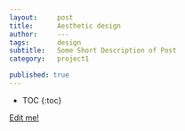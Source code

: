 ```yaml
---
layout:     post
title:      Aesthetic design
author:     ---
tags: 		design
subtitle:  	Some Short Description of Post
category:   project1

published: true
---
```

<!-- Start Writing Below in Markdown -->

<!-- Table of Contents -->

* TOC
{:toc}


[Edit me!](https://github.com/HALtheWise/eye-robot-website/tree/master/_posts)




<!-- [Link to Google](https://www.google.com) -->
<!-- ![Image embed]({{ site.baseurl }}/img/Logo_Fairy_Tail_right.png) -->
